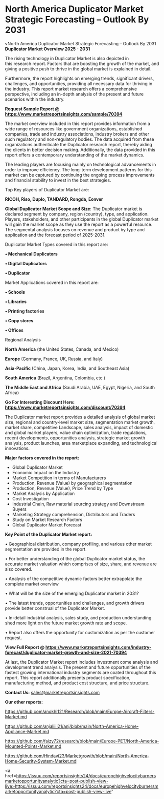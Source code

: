 # North America Duplicator Market Strategic Forecasting – Outlook By 2031
vNorth America Duplicator Market Strategic Forecasting – Outlook By 2031
<Strong> Duplicator Market Overview 2025 - 2031</strong>

The rising technology in Duplicator Market is also depicted in this research report. Factors that are boosting the growth of the market, and giving a positive push to thrive in the global market is explained in detail.

Furthermore, the report highlights on emerging trends, significant drivers, challenges, and opportunities, providing all necessary data for thriving in the industry. This report market research offers a comprehensive perspective, including an in-depth analysis of the present and future scenarios within the industry.

<strong>Request Sample Report @ <a href=https://www.marketreportsinsights.com/sample/70394>https://www.marketreportsinsights.com/sample/70394</a></strong>

The market overview included in this report provides information from a wide range of resources like government organizations, established companies, trade and industry associations, industry brokers and other such regulatory and non-regulatory bodies. The data acquired from these organizations authenticate the Duplicator research report, thereby aiding the clients in better decision making. Additionally, the data provided in this report offers a contemporary understanding of the market dynamics.

The leading players are focusing mainly on technological advancements in order to improve efficiency. The long-term development patterns for this market can be captured by continuing the ongoing process improvements and financial stability to invest in the best strategies.

Top Key players of Duplicator Market are:

<strong>RICOH, Riso, Duplo, TANDARD, Rongda, Eonver</strong>

<strong><b>Global Duplicator Market Scope and Size:</b></strong>
The Duplicator market is declared segment by company, region (country), type, and application. Players, stakeholders, and other participants in the global Duplicator market will gain the market scope as they use the report as a powerful resource. The segmental analysis focuses on revenue and product by type and application and the forecast period of 2025-2031.

Duplicator Market Types covered in this report are:

<strong>• Mechanical Duplicators

• Digital Duplicators

• Duplicator</strong>

Market Applications covered in this report are:

<strong>• Schools

• Libraries

• Printing factories

• Copy stores

• Offices</strong> 

Regional Analysis

<strong>North America</strong> (the United States, Canada, and Mexico)

<strong>Europe</strong> (Germany, France, UK, Russia, and Italy)

<strong>Asia-Pacific</strong> (China, Japan, Korea, India, and Southeast Asia)

<strong>South America</strong> (Brazil, Argentina, Colombia, etc.)

<strong>The Middle East and Africa</strong> (Saudi Arabia, UAE, Egypt, Nigeria, and South Africa)

<strong>Go For Interesting Discount Here: <a href=https://www.marketreportsinsights.com/discount/70394>https://www.marketreportsinsights.com/discount/70394</a></strong>

The Duplicator market report provides a detailed analysis of global market size, regional and country-level market size, segmentation market growth, market share, competitive Landscape, sales analysis, impact of domestic and global market players, value chain optimization, trade regulations, recent developments, opportunities analysis, strategic market growth analysis, product launches, area marketplace expanding, and technological innovations.

<strong><b>Major factors covered in the report:</b></strong>
<ul>
  <li>Global Duplicator Market </li>
  <li>Economic Impact on the Industry</li>
  <li>Market Competition in terms of Manufacturers</li>
  <li>Production, Revenue (Value) by geographical segmentation</li>
  <li>Production, Revenue (Value), Price Trend by Type</li>
  <li>Market Analysis by Application</li>
  <li>Cost Investigation</li>
  <li>Industrial Chain, Raw material sourcing strategy and Downstream Buyers</li>
  <li>Marketing Strategy comprehension, Distributors and Traders</li>
  <li>Study on Market Research Factors</li>
  <li>Global Duplicator Market Forecast</li>
</ul>

<strong><b>Key Point of the Duplicator Market report:</b></strong>

• Geographical distribution, company profiling, and various other market segmentation are provided in the report.

• For better understanding of the global Duplicator market status, the accurate market valuation which comprises of size, share, and revenue are also covered.

• Analysis of the competitive dynamic factors better extrapolate the complete market overview

• What will be the size of the emerging Duplicator market in 2031?

• The latest trends, opportunities and challenges, and growth drivers provide better construal of the Duplicator Market.

• In-detail industrial analysis, sales study, and production understanding shed more light on the future market growth rate and scope.

• Report also offers the opportunity for customization as per the customer request.

<strong><b>View Full Report @ <a href=https://www.marketreportsinsights.com/industry-forecast/duplicator-market-growth-and-size-2021-70394>https://www.marketreportsinsights.com/industry-forecast/duplicator-market-growth-and-size-2021-70394</a></b></strong>


At last, the Duplicator Market report includes investment come analysis and development trend analysis. The present and future opportunities of the fastest growing international industry segments are coated throughout this report. This report additionally presents product specification, manufacturing method, and product cost structure, and price structure.

<strong>Contact Us:</strong>
sales@marketreportsinsights.com

<strong>Our other reports:</strong>

<a href=https://github.com/anokhi121/Research/blob/main/Europe-Aircraft-Filters-Market.md>https://github.com/anokhi121/Research/blob/main/Europe-Aircraft-Filters-Market.md</a>

<a href=https://github.com/anjaliiii21/anj/blob/main/North-America-Home-Appliance-Market.md>https://github.com/anjaliiii21/anj/blob/main/North-America-Home-Appliance-Market.md</a>

<a href=https://github.com/faizy72/research/blob/main/Europe-PET/North-America-Mounted-Points-Market.md>https://github.com/faizy72/research/blob/main/Europe-PET/North-America-Mounted-Points-Market.md</a>

<a href=https://github.com/Hindavi23/Marketgrowth/blob/main/North-America-Home-Security-System-Market.md>https://github.com/Hindavi23/Marketgrowth/blob/main/North-America-Home-Security-System-Market.md</a>

<a href=https://issuu.com/reportsinsights24/docs/europehighvelocityburnersmarketopportunityanalytic?cta=post-publish-view-live>https://issuu.com/reportsinsights24/docs/europehighvelocityburnersmarketopportunityanalytic?cta=post-publish-view-live</a>"
